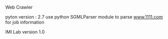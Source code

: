 Web Crawler

pyton version : 2.7
use python  SGMLParser module to parse www.1111.com for job information


IMI Lab version 1.0

